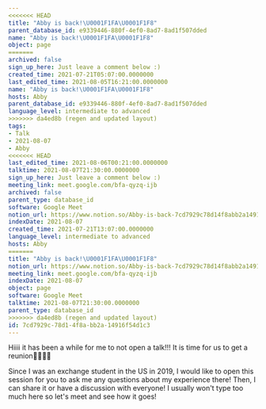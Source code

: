 ```yaml
---
<<<<<<< HEAD
title: "Abby is back!\U0001F1FA\U0001F1F8"
parent_database_id: e9339446-880f-4ef0-8ad7-8ad1f507dded
name: "Abby is back!\U0001F1FA\U0001F1F8"
object: page
=======
archived: false
sign_up_here: Just leave a comment below :)
created_time: 2021-07-21T05:07:00.0000000
last_edited_time: 2021-08-05T16:21:00.0000000
name: "Abby is back!\U0001F1FA\U0001F1F8"
hosts: Abby
parent_database_id: e9339446-880f-4ef0-8ad7-8ad1f507dded
language_level: intermediate to advanced
>>>>>>> da4ed8b (regen and updated layout)
tags:
- Talk
- 2021-08-07
- Abby
<<<<<<< HEAD
last_edited_time: 2021-08-06T00:21:00.0000000
talktime: 2021-08-07T21:30:00.0000000
sign_up_here: Just leave a comment below :)
meeting_link: meet.google.com/bfa-qyzq-ijb
archived: false
parent_type: database_id
software: Google Meet
notion_url: https://www.notion.so/Abby-is-back-7cd7929c78d14f8abb2a14916f54d1c3
indexDate: 2021-08-07
created_time: 2021-07-21T13:07:00.0000000
language_level: intermediate to advanced
hosts: Abby
=======
title: "Abby is back!\U0001F1FA\U0001F1F8"
notion_url: https://www.notion.so/Abby-is-back-7cd7929c78d14f8abb2a14916f54d1c3
meeting_link: meet.google.com/bfa-qyzq-ijb
indexDate: 2021-08-07
object: page
software: Google Meet
talktime: 2021-08-07T21:30:00.0000000
parent_type: database_id
>>>>>>> da4ed8b (regen and updated layout)
id: 7cd7929c-78d1-4f8a-bb2a-14916f54d1c3
---
```


Hiiii it has been a while for me to not open a talk!!!
It is time for us to get a reunion🥰🥰👌🏻

Since I was an exchange student in the US in 2019, I would like to open this session for you to ask me any questions about my experience there! Then, I can share it or have a discussion with everyone! I usually won't type too much here so let's meet and see how it goes!







